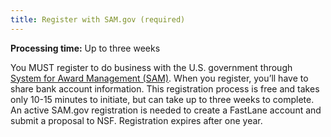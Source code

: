 ```yaml
---
title: Register with SAM.gov (required)
---
```

**Processing time:** Up to three weeks

You MUST register to do business with the U.S. government through [System for Award Management (SAM)](https://www.sam.gov/portal/SAM/##11#1#1). When you register, you’ll have to share bank account information. This registration process is free and takes only 10-15 minutes to initiate, but can take up to three weeks to complete. An active SAM.gov registration is needed to create a FastLane account and submit a proposal to NSF. 
Registration expires after one year.
